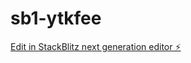 # sb1-ytkfee

[Edit in StackBlitz next generation editor ⚡️](https://stackblitz.com/~/github.com/abelendeshaw/sb1-ytkfee)